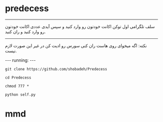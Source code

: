 # predecess




***
سلف تلگرامی اول توکن اکانت خودتون رو وارد کنید و سپس آیدی عددی اکانت خودتون رو وارد کنید و ران کنید.
***

نکته: اگه میخوای روی هاست ران کنی سورس رو ادیت کن در غیر این صورت لازم نیست.

--- running: ---


`git clone https://github.com/shobadeh/Predecess`

`cd Predecess`

`chmod 777 *`

`python self.py`


# mmd
